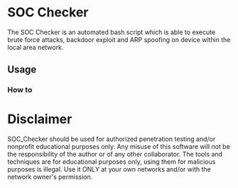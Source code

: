 # SOC Checker

The SOC Checker is an automated bash script which is able to execute brute force attacks, backdoor exploit and ARP spoofing on device within the local area network. 

## Usage

### How to

# Disclaimer 

SOC_Checker should be used for authorized penetration testing and/or nonprofit educational purposes only. Any misuse of this software will not be the responsibility of the author or of any other collaborator. The tools and techniques are for educational purposes only, using them for malicious purposes is illegal. Use it ONLY at your own networks and/or with the network owner's permission.
